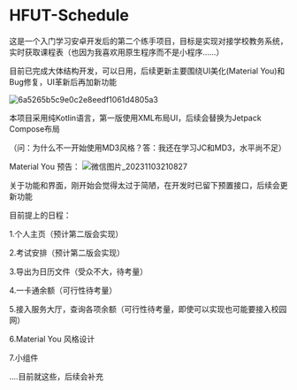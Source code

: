 # HFUT-Schedule
这是一个入门学习安卓开发后的第二个练手项目，目标是实现对接学校教务系统，实时获取课程表（也因为我喜欢用原生程序而不是小程序……）

目前已完成大体结构开发，可以日用，后续更新主要围绕UI美化(Material You)和Bug修复，UI革新后再加新功能


![6a5265b5c9e0c2e8eedf1061d4805a3](https://github.com/Chiu-xaH/HFUT-Schedule/assets/116127902/8f10be63-e1d0-4fed-a9f8-97e97d627ded)

本项目采用纯Kotlin语言，第一版使用XML布局UI，后续会替换为Jetpack Compose布局

（问：为什么不一开始使用MD3风格？答：我还在学习JC和MD3，水平尚不足）

Material You 预告：
![微信图片_20231103210827](https://github.com/Chiu-xaH/HFUT-Schedule/assets/116127902/628594f6-1544-4207-81d2-4ac41ee6ef94)

关于功能和界面，刚开始会觉得太过于简陋，在开发时已留下预置接口，后续会更新功能

目前提上的日程：

1.个人主页（预计第二版会实现）

2.考试安排（预计第二版会实现）

3.导出为日历文件（受众不大，待考量）

4.一卡通余额（可行性待考量）

5.接入服务大厅，查询各项余额（可行性待考量，即使可以实现也可能要接入校园网）

6.Material You 风格设计

7.小组件

....目前就这些，后续会补充



